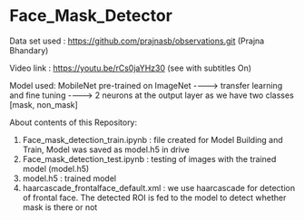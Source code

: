 # Face_Mask_Detector


Data set used : https://github.com/prajnasb/observations.git    (Prajna Bhandary)

Video link :  https://youtu.be/rCs0jaYHz30   (see with subtitles On)

Model used: MobileNet pre-trained on ImageNet   ----> transfer learning and fine tuning ----> 2 neurons at the output layer as we have two classes [mask, non_mask]


About contents of this Repository: 
1. Face_mask_detection_train.ipynb      : file created for Model Building and Train, Model was saved as model.h5 in drive
2. Face_mask_detection_test.ipynb       : testing of images with the trained model (model.h5)
3. model.h5                             : trained model 
4. haarcascade_frontalface_default.xml  : we use haarcascade for detection of frontal face. The detected ROI is fed to the model to detect whether mask is there or not 
